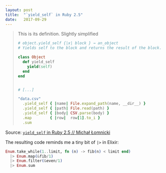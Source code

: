 ```yaml
---
layout: post
title:  "`yield_self` in Ruby 2.5"
date:   2017-09-29
---
```


> This is its definition. Slightly simplified
>
> ```ruby
> # object.yield_self {|x| block } → an_object
> # Yields self to the block and returns the result of the block.
>
> class Object
>   def yield_self
>     yield(self)
>   end
> end
>
>
> # [...]
>
> "data.csv"
>   .yield_self { |name| File.expand_path(name, __dir__) }
>   .yield_self { |path| File.read(path) }
>   .yield_self { |body| CSV.parse(body) }
>   .map        { |row|  row[1].to_i }
>   .sum
> ```

Source: [`yield_self` in Ruby 2.5 // Michał Łomnicki](http://mlomnicki.com/yield-self-in-ruby-25/)

The resulting code reminds me a tiny bit of `|>` in Elixir:

```elixir
Enum.take_while(1..limit, fn (n) -> fib(n) < limit end)
  |> Enum.map(&fib/1)
  |> Enum.filter(&even/1)
  |> Enum.sum
```
